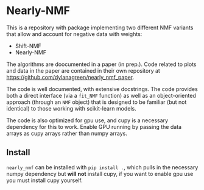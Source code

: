 # Nearly-NMF

This is a repository with package implementing two different NMF variants that allow and account for negative data with weights:

- Shift-NMF
- Nearly-NMF

The algorithms are doocumented in a paper (in prep.). Code related to plots and data in the paper are contained in their own repository at https://github.com/dylanagreen/nearly_nmf_paper.

The code is well documented, with extensive docstrings. The code provides both a direct interface (via a `fit_NMF` function) as well as an object-oriented approach (through an `NMF` object) that is designed to be familiar (but not identical) to those working with scikit-learn models.

The code is also optimized for gpu use, and cupy is a necessary dependency for this to work. Enable GPU running by passing the data arrays as cupy arrays rather than numpy arrays.

## Install
`nearly_nmf` can be installed with `pip install .`, which pulls in the necessary numpy dependency but **will not** install cupy, if you want to enable gpu use you must install cupy yourself. 

